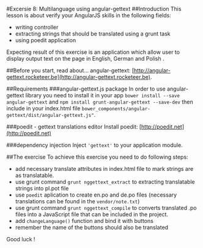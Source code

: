 #Excersie 8: Multilanguage using angular-gettext
##Introduction
This lesson is about verify your AngularJS skills in the following fields:

* writing controller
* extracting strings that should be translated using a grunt task 
* using poedit application

Expecting result of this exercise is an application which allow user to display output text on the page in English, German and Polish .

##Before you start, read about...
angular-gettext: [http://angular-gettext.rocketeer.be](http://angular-gettext.rocketeer.be). 

##Requirements
###angular-gettext.js package
In order to use angular-gettext library you need to install it in your app ```bower install --save angular-gettext``` and ```npm install grunt-angular-gettext --save-dev```
then include in your index.html file ```bower_components/angular-gettext/dist/angular-gettext.js"```.

###poedit - gettext translations editor
Install poedit: [http://poedit.net](http://poedit.net)

###dependency injection
Inject ```'gettext'``` to your application module.

##The exercise
To achieve this exercise you need to do following steps:
* add necessary translate attributes in index.html file to mark strings are as translatable.
* use grunt command ```grunt nggettext_extract``` to extracting translatable strings into pl.pot file
* use ```poedit``` aplication to create en.po and de.po files (necessary translations can be found in the ```vendor/note.txt```)
* use grunt command ```grunt nggettext_compile``` to converts translated .po files into a JavaScript file that can be included in the project.
* add ```changeLanguage()``` function and bind it with buttons
* remember the name of the buttons should also be translated

Good luck !
